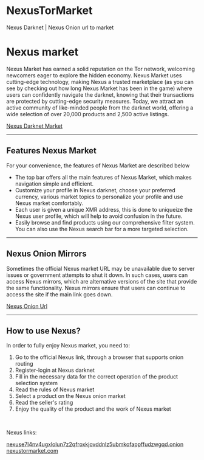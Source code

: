 # NexusTorMarket
Nexus Darknet | Nexus Onion url to market
<body>
  <h1>Nexus market</h1>
  <p>Nexus Market has earned a solid reputation on the Tor network, welcoming newcomers eager to explore the hidden economy. Nexus Market uses cutting-edge technology, making Nexus a trusted marketplace (as you can see by checking out how long Nexus Market has been in the game) where users can confidently navigate the darknet, knowing that their transactions are protected by cutting-edge security measures. Today, we attract an active community of like-minded people from the darknet world, offering a wide selection of over 20,000 products and 2,500 active listings.</p>
  <a href="https://nexustormarket.com/">Nexus Darknet Market</a>
  <hr>
  <h2>Features Nexus Market</h2>
<p>For your convenience, the features of Nexus Market are described below</p>
  <ul>
    <li>The top bar offers all the main features of Nexus Market, which makes navigation simple and efficient.</li>
    <li>Customize your profile in Nexus darknet, choose your preferred currency, various market topics to personalize your profile and use Nexus market comfortably.</li>
    <li>Each user is given a unique XMR address, this is done to uniqueize the Nexus user profile, which will help to avoid confusion in the future.</li>
    <li>Easily browse and find products using our comprehensive filter system. You can also use the Nexus search bar for a more targeted selection.</li>
  </ul>
  <hr>
  <h2>Nexus Onion Mirrors</h2>
<p>Sometimes the official Nexus market URL may be unavailable due to server issues or government attempts to shut it down. In such cases, users can access Nexus mirrors, which are alternative versions of the site that provide the same functionality. Nexus mirrors ensure that users can continue to access the site if the main link goes down.</p>
  <a href="http://nexuse7l4nv4ugxlolun7z2qfroxkjovddnlz5ubmkofappffudzwgqd.onion/">Nexus Onion Url</a>
  <hr>
  <h2>How to use Nexus?</h2>
<p>In order to fully enjoy Nexus market, you need to:</p>
  <ol>
    <li>Go to the official Nexus link, through a browser that supports onion routing</li>
    <li>Register-login at Nexus darknet</li>
    <li>Fill in the necessary data for the correct operation of the product selection system</li>
    <li>Read the rules of Nexus market</li>
    <li>Select a product on the Nexus onion market</li>
    <li>Read the seller's rating</li>
    <li>Enjoy the quality of the product and the work of Nexus market</li>
  </ol>
<br>
  <p>Nexus links:</p>
<a href="http://nexuse7l4nv4ugxlolun7z2qfroxkjovddnlz5ubmkofappffudzwgqd.onion/">nexuse7l4nv4ugxlolun7z2qfroxkjovddnlz5ubmkofappffudzwgqd.onion</a>
  <br>
<a href="https://nexustormarket.com/">nexustormarket.com</a>
  <br>
</body>
